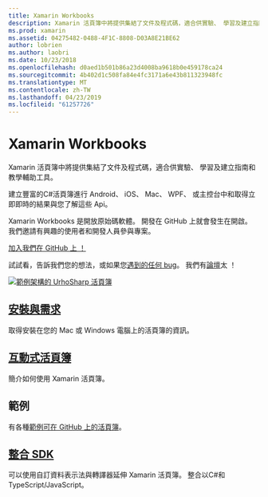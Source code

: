 ```yaml
---
title: Xamarin Workbooks
description: Xamarin 活頁簿中將提供集結了文件及程式碼，適合供實驗、 學習及建立指南和教學輔助工具。
ms.prod: xamarin
ms.assetid: 04275482-0488-4F1C-8808-D03A8E21BE62
author: lobrien
ms.author: laobri
ms.date: 10/23/2018
ms.openlocfilehash: d0aed1b501b86a23d4008ba9618b0e459178ca24
ms.sourcegitcommit: 4b402d1c508fa84e4fc3171a6e43b811323948fc
ms.translationtype: MT
ms.contentlocale: zh-TW
ms.lasthandoff: 04/23/2019
ms.locfileid: "61257726"
---
```

# <a name="xamarin-workbooks"></a>Xamarin Workbooks

Xamarin 活頁簿中將提供集結了文件及程式碼，適合供實驗、 學習及建立指南和教學輔助工具。

建立豐富的C#活頁簿進行 Android、 iOS、 Mac、 WPF、 或主控台中和取得立即即時的結果與您了解這些 Api。

Xamarin Workbooks 是開放原始碼軟體。 開發在 GitHub 上就會發生在開啟。 我們邀請有興趣的使用者和開發人員參與專案。

[加入我們在 GitHub 上 ！](https://github.com/Microsoft/workbooks)

試試看，告訴我們您的想法，或如果您[遇到的任何 bug](~/tools/workbooks/install.md#reporting-bugs)。 我們有[論壇](https://forums.xamarin.com/categories/inspector)太 ！

[![](images/interactive-1.0.0-urho-planet-earth-small.png "範例架構的 UrhoSharp 活頁簿")](images/interactive-1.0.0-urho-planet-earth.png#lightbox)

## <a name="installation-and-requirementsinstallmd"></a>[安裝與需求](install.md)

取得安裝在您的 Mac 或 Windows 電腦上的活頁簿的資訊。

## <a name="interactive-workbooksworkbookmd"></a>[互動式活頁簿](workbook.md)

簡介如何使用 Xamarin 活頁簿。

## <a name="samples"></a>範例

有各種[範例可在 GitHub 上的活頁簿](https://github.com/xamarin/workbooks)。

## <a name="integration-sdksdkindexmd"></a>[整合 SDK](sdk/index.md)

可以使用自訂資料表示法與轉譯器延伸 Xamarin 活頁簿。 整合以C#和 TypeScript/JavaScript。
